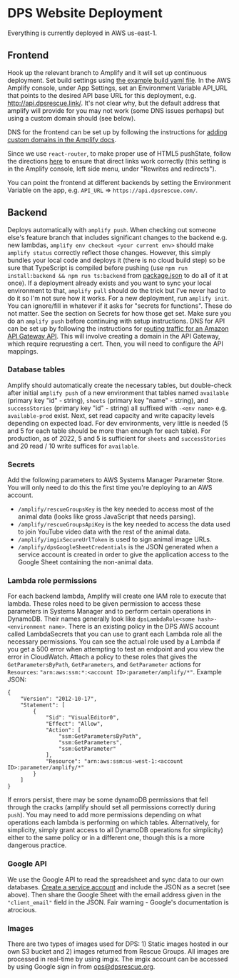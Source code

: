 # DPS Website Deployment
Everything is currently deployed in AWS us-east-1.

## Frontend
Hook up the relevant branch to Amplify and it will set up continuous deployment.
Set build settings using [the example build yaml file](./amplify-build.yml).
In the AWS Amplify console, under App Settings, set an Environment Variable API_URL that points to the desired API base URL for this deployment, e.g. http://api.dpsrescue.link/.
It's not clear why, but the default address that amplify will provide for you may not work (some DNS issues perhaps) but using a custom domain should (see below).

DNS for the frontend can be set up by following the instructions for [adding custom domains in the Amplify docs](https://docs.aws.amazon.com/amplify/latest/userguide/to-add-a-custom-domain-managed-by-amazon-route-53.html).

Since we use `react-router`, to make proper use of HTML5 pushState, follow the directions [here](https://docs.aws.amazon.com/amplify/latest/userguide/redirects.html#redirects-for-single-page-web-apps-spa) to ensure that direct links work correctly (this setting is in the Amplify console, left side menu, under "Rewrites and redirects").

You can point the frontend at different backends by setting the Environment Variable on the app, e.g. `API_URL` => `https://api.dpsrescue.com/`.

## Backend
Deploys automatically with `amplify push`.
When checking out someone else's feature branch that includes significant changes to the backend e.g. new lambdas, `amplify env checkout <your current env>` should make `amplify status` correctly reflect those changes.
However, this simply bundles your local code and deploys it (there is no cloud build step) so be sure that TypeScript is compiled before pushing (use `npm run install:backend && npm run ts:backend` from [package.json](./package.json) to do all of it at once).
If a deployment already exists and you want to sync your local environment to that, `amplify pull` should do the trick but I've never had to do it so I'm not sure how it works.
For a new deployment, run `amplify init`. You can ignore/fill in whatever if it asks for "secrets for functions". These do not matter. See the section on Secrets for how those get set.
Make sure you do an `amplify push` before continuing with setup instructions.
DNS for API can be set up by following the instructions for [routing traffic for an Amazon API Gateway API](https://docs.aws.amazon.com/Route53/latest/DeveloperGuide/routing-to-api-gateway.html).
This will involve creating a domain in the API Gateway, which require reqruesting a cert.
Then, you will need to configure the API mappings.

### Database tables
Amplify should automatically create the necessary tables, but double-check after initial `amplify push` of a new environment that tables named `available` (primary key "id" - string), `sheets` (primary key "name" - string), and `successStories` (primary key "id" - string) all suffixed with `-<env name>` e.g. `available-prod` exist.
Next, set read capacity and write capacity levels depending on expected load.
For dev environments, very little is needed (5 and 5 for each table should be more than enough for each table).
For production, as of 2022, 5 and 5 is sufficient for `sheets` and `successStories` and 20 read / 10 write suffices for `available`.

### Secrets
Add the following parameters to AWS Systems Manager Parameter Store. You will only need to do this the first time you're deploying to an AWS account.
- `/amplify/rescueGroupsKey` is the key needed to access most of the animal data (looks like gross JavaScript that needs parsing).
- `/amplify/rescueGroupsApiKey` is the key needed to access the data used to join YouTube video data with the rest of the animal data.
- `/amplify/imgixSecureUrlToken` is used to sign animal image URLs.
- `/amplify/dpsGoogleSheetCredentials` is the JSON generated when a service account is created in order to give the application access to the Google Sheet containing the non-animal data.

### Lambda role permissions
For each backend lambda, Amplify will create one IAM role to execute that lambda.
These roles need to be given permission to access these parameters in Systems Manager and to perform certain operations in DynamoDB.
Their names generally look like `dpsLambdaRole<some hash>-<environment name>`.
There is an existing policy in the DPS AWS account called LambdaSecrets that you can use to grant each Lambda role all the necessary permissions.
You can see the actual role used by a Lambda if you get a 500 error when attempting to test an endpoint and you view the error in CloudWatch.
Attach a policy to these roles that gives the `GetParametersByPath`, `GetParameters`, and `GetParameter` actions for `Resources`: `"arn:aws:ssm:*:<account ID>:parameter/amplify/*"`.
Example JSON:
```
{
    "Version": "2012-10-17",
    "Statement": [
        {
            "Sid": "VisualEditor0",
            "Effect": "Allow",
            "Action": [
                "ssm:GetParametersByPath",
                "ssm:GetParameters",
                "ssm:GetParameter"
            ],
            "Resource": "arn:aws:ssm:us-west-1:<account ID>:parameter/amplify/*"
        }
    ]
}
```
If errors persist, there may be some dynamoDB permissions that fell through the cracks (amplify should set all permissions correctly during `push`).
You may need to add more permissions depending on what operations each lambda is performing on which tables.
Alternatively, for simplicity, simply grant access to all DynamoDB operations for simplicity) either to the same policy or in a different one, though this is a more dangerous practice.

### Google API
We use the Google API to read the spreadsheet and sync data to our own databases.
[Create a service account](https://cloud.google.com/docs/authentication/production) and include the JSON as a secret (see above).
Then share the Google Sheet with the email address given in the `"client_email"` field in the JSON.
Fair warning - Google's documentation is atrocious.

### Images
There are two types of images used for DPS: 1) Static images hosted in our own S3 bucket and 2) images returned from Rescue Groups. All images are processed in real-time by using imgix. The imgix account can be accessed by using Google sign in from ops@dpsrescue.org.



